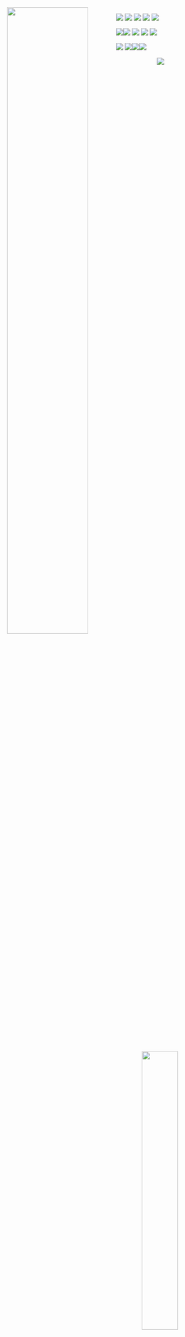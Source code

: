 <center class="half">
<img align="left" width="60%" src="https://github-readme-stats.vercel.app/api?username=CookedMelon&include_all_commits=true&count_private-true&custom_title=CookedMelon'%20GitHub%20Stats&line_height=30&show_icons=true&hide_border=true&bg_color=192133&title_color=efb752&icon_color=efb752&text_color=70bed9">
<img align="right" width="40%" src="https://github-readme-stats.vercel.app/api/top-langs/?username=CookedMelon">
</center>




<span > <img src="https://img.shields.io/badge/-HTML5-E34F26?style=flat-square&logo=html5&logoColor=white" /> <img src="https://img.shields.io/badge/-CSS3-1572B6?style=flat-square&logo=css3" /> <img src="https://img.shields.io/badge/-JavaScript-oringe?style=flat-square&logo=javascript" /> <img src="https://img.shields.io/badge/-Go-blue?style=flat-73cddc&logo=Go&logoColor=white" /> <img src="https://img.shields.io/badge/-Cpp-purple?style=flat-square&logo=C&logoColor=white" /></span>

<span > <img src="https://img.shields.io/badge/-Python-306998?style=flat-square&logo=Python&logoColor=white" /><img src="https://img.shields.io/badge/-Docker-0199c4?style=flat-square&logo=docker&logoColor=white" />  <img src="https://img.shields.io/badge/-Vue-42b883?style=flat-square&logo=V&logoColor=white" /> <img src="https://img.shields.io/badge/-linux-blue?style=flat-333333&logo=linux&logoColor=white" /> <img src="https://img.shields.io/badge/-Mysql-F29111?style=flat-square&logo=mysql&logoColor=white" /></span>

<span > <img src="https://img.shields.io/badge/-Django-0199c4?style=flat-092E20&logo=Django&logoColor=white" /> <img src="https://img.shields.io/badge/-Shell-ed1c24?style=flat-092E20&logo=Shell&logoColor=white" /><img src="https://img.shields.io/badge/-Typescript-007Acc?style=flat-092E20&logo=typescript&logoColor=white" /><img src="https://img.shields.io/badge/-Mini program-9de60b?style=flat-092E20&logo=Wechat&logoColor=white" /></span>



<div align="center"> <img src="https://github-profile-trophy.vercel.app/?username=CookedMelon" /> </div>